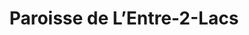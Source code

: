 ---
title: Paroisse de L’Entre-2-Lacs
name: Entre-2-Lacs
site: https://www.entre2lacs.ch/
territoire:
    - Cornaux
    - Cressier
    - Enges
    - Hauterive
    - La Tène
    - Le Landeron
    - Lignières
    - Saint-Blaise
NPA:
    - 2068
    - 2072
    - 2073
    - 2074
    - 2075
    - 2087
    - 2088
    - 2523
    - 2525
meta:
    - Marin
    - Épagnier 
    - Thielle
    - Wavre
    - Entre-deux-Lacs
    - St-Blaise
ministres:
- Delphine Collaud
- Raoul Pagnamenta
- Frédéric Frédo Siegenthaler
---